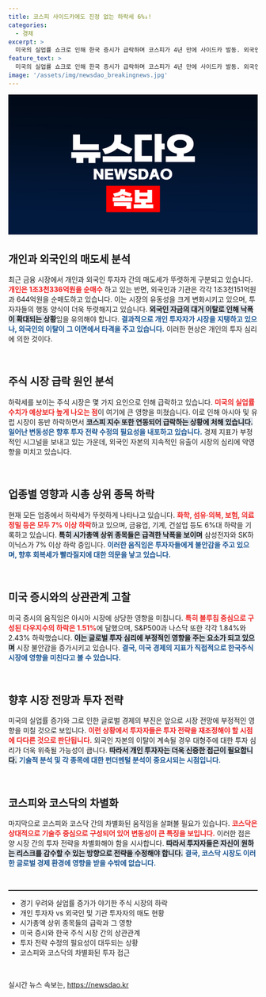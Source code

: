 ```yaml
---
title: 코스피 사이드카에도 진정 없는 하락세 6%↓!
categories:
  - 경제
excerpt: >
  미국의 실업률 쇼크로 인해 한국 증시가 급락하며 코스피가 4년 만에 사이드카 발동. 외국인 자금은 대거 이탈, 삼성전자 등 대형주도 8% 하락하는 충격적인 상황이 펼쳐지고 있다. 클릭하고 더 자세한 내용을 확인하세요!
feature_text: >
  미국의 실업률 쇼크로 인해 한국 증시가 급락하며 코스피가 4년 만에 사이드카 발동. 외국인 자금은 대거 이탈, 삼성전자 등 대형주도 8% 하락하는 충격적인 상황이 펼쳐지고 있다. 클릭하고 더 자세한 내용을 확인하세요!
image: '/assets/img/newsdao_breakingnews.jpg'
---
```


<p><img src="/assets/img/newsdao_breakingnews.jpg" alt="bookingtag 속보" /></p>

<h2 data-ke-size="size26">개인과 외국인의 매도세 분석</h2>

<p data-ke-size="size16">최근 금융 시장에서 개인과 외국인 투자자 간의 매도세가 뚜렷하게 구분되고 있습니다. <b><span style="color: #ee2323;">개인은 1조3천336억원을 순매수</span></b> 하고 있는 반면, 외국인과 기관은 각각 1조3천151억원과 644억원을 순매도하고 있습니다. 이는 시장의 유동성을 크게 변화시키고 있으며, 투자자들의 행동 양식이 더욱 뚜렷해지고 있습니다. <b><span style="background-color: #21538527;">외국인 자금의 대거 이탈로 인해 낙폭이 확대되는 상황</span></b>임을 유의해야 합니다. <b><span style="color: #1a5490;">결과적으로 개인 투자자가 시장을 지탱하고 있으나, 외국인의 이탈이 그 이면에서 타격을 주고 있습니다.</span></b> 이러한 현상은 개인의 투자 심리에 의한 것이다.</p>

<p data-ke-size="size16">&nbsp;</p>

<h2 data-ke-size="size26">주식 시장 급락 원인 분석</h2>

<p data-ke-size="size16">하락세를 보이는 주식 시장은 몇 가지 요인으로 인해 급락하고 있습니다. <b><span style="color: #ee2323;">미국의 실업률 수치가 예상보다 높게 나오는 점</span></b>이 여기에 큰 영향을 미쳤습니다. 이로 인해 아시아 및 유럽 시장이 동반 하락하면서 <b><span style="background-color: #21538527;">코스피 지수 또한 연동되어 급락하는 상황에 처해 있습니다.</span></b> <b><span style="color: #1a5490;">일어난 변동성은 향후 투자 전략 수정의 필요성을 내포하고 있습니다.</span></b> 경제 지표가 부정적인 시그널을 보내고 있는 가운데, 외국인 자본의 지속적인 유출이 시장의 심리에 악영향을 미치고 있습니다.</p>

<p data-ke-size="size16">&nbsp;</p>

<h2 data-ke-size="size26">업종별 영향과 시총 상위 종목 하락</h2>

<p data-ke-size="size16">현재 모든 업종에서 하락세가 뚜렷하게 나타나고 있습니다. <b><span style="color: #ee2323;">화학, 섬유·의복, 보험, 의료정밀 등은 모두 7% 이상 하락</span></b>하고 있으며, 금융업, 기계, 건설업 등도 6%대 하락을 기록하고 있습니다. <b><span style="background-color: #21538527;">특히 시가총액 상위 종목들은 급격한 낙폭을 보이며</span></b> 삼성전자와 SK하이닉스가 7% 이상 하락 중입니다. <b><span style="color: #1a5490;">이러한 움직임은 투자자들에게 불안감을 주고 있으며, 향후 회복세가 빨라질지에 대한 의문을 낳고 있습니다.</span></b></p>

<p data-ke-size="size16">&nbsp;</p>

<h2 data-ke-size="size26">미국 증시와의 상관관계 고찰</h2>

<p data-ke-size="size16">미국 증시의 움직임은 아시아 시장에 상당한 영향을 미칩니다. <b><span style="color: #ee2323;">특히 블루칩 중심으로 구성된 다우지수의 하락은 1.51%</span></b>에 달했으며, S&P500과 나스닥 또한 각각 1.84%와 2.43% 하락했습니다. <b><span style="background-color: #21538527;">이는 글로벌 투자 심리에 부정적인 영향을 주는 요소가 되고 있으며</span></b> 시장 불안감을 증가시키고 있습니다. <b><span style="color: #1a5490;">결국, 미국 경제의 지표가 직접적으로 한국주식시장에 영향을 미친다고 볼 수 있습니다.</span></b></p>

<p data-ke-size="size16">&nbsp;</p>

<h2 data-ke-size="size26">향후 시장 전망과 투자 전략</h2>

<p data-ke-size="size16">미국의 실업률 증가와 그로 인한 글로벌 경제의 부진은 앞으로 시장 전망에 부정적인 영향을 미칠 것으로 보입니다. <b><span style="color: #ee2323;">이런 상황에서 투자자들은 투자 전략을 재조정해야 할 시점에 다다른 것으로 판단됩니다.</span></b> 외국인 자본의 이탈이 계속될 경우 대형주에 대한 투자 심리가 더욱 위축될 가능성이 큽니다. <b><span style="background-color: #21538527;">따라서 개인 투자자는 더욱 신중한 접근이 필요합니다.</span></b> <b><span style="color: #1a5490;">기술적 분석 및 각 종목에 대한 펀더멘털 분석이 중요시되는 시점입니다.</span></b></p>

<p data-ke-size="size16">&nbsp;</p>

<h2 data-ke-size="size26">코스피와 코스닥의 차별화</h2>

<p data-ke-size="size16">마지막으로 코스피와 코스닥 간의 차별화된 움직임을 살펴볼 필요가 있습니다. <b><span style="color: #ee2323;">코스닥은 상대적으로 기술주 중심으로 구성되어 있어 변동성이 큰 특징을 보입니다.</span></b> 이러한 점은 양 시장 간의 투자 전략을 차별화해야 함을 시사합니다. <b><span style="background-color: #21538527;">따라서 투자자들은 자신이 원하는 리스크를 감수할 수 있는 방향으로 전략을 수정해야 합니다.</span></b> <b><span style="color: #1a5490;">결국, 코스닥 시장도 이러한 글로벌 경제 환경에 영향을 받을 수밖에 없습니다.</span></b></p>

<p data-ke-size="size16">&nbsp;</p>

<hr style="height: 2px; border: none; background-color: #333;">

<ul>
    <li>경기 우려와 실업률 증가가 야기한 주식 시장의 하락</li>
    <li>개인 투자자 vs 외국인 및 기관 투자자의 매도 현황</li>
    <li>시가총액 상위 종목들의 급락과 그 영향</li>
    <li>미국 증시와 한국 주식 시장 간의 상관관계</li>
    <li>투자 전략 수정의 필요성이 대두되는 상황</li>
    <li>코스피와 코스닥의 차별화된 투자 접근</li>
</ul>

<p data-ke-size="size16">&nbsp;</p>
실시간 뉴스 속보는, <a href="https://newsdao.kr" rel="dofollow">https://newsdao.kr</a>


